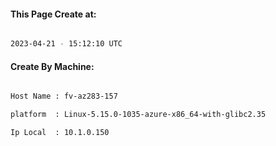 
   
#### This Page Create at:

```bash

2023-04-21 - 15:12:10 UTC

```

#### Create By Machine:

```bash

Host Name : fv-az283-157

platform  : Linux-5.15.0-1035-azure-x86_64-with-glibc2.35

Ip Local  : 10.1.0.150

```

